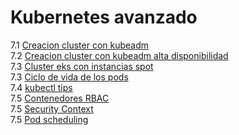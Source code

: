 # Kubernetes avanzado  
7.1 [Creacion cluster con kubeadm](7.1/README.md)  
7.2 [Creacion cluster con kubeadm alta disponibilidad](7.2/README.md)  
7.3 [Cluster eks con instancias spot](spot/Spot.md)  
7.3 [Ciclo de vida de los pods](resources/README.md)  
7.4 [kubectl tips](7.4/Kubectl-tips.md)  
7.5 [Contenedores RBAC](security-pods/Rbac.md)  
7.5 [Security Context](security-pods/SecurityContext.md)  
7.5 [Pod scheduling](pod-scheduling/PodSchedule.md)  
